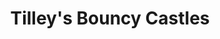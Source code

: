 ---
title: "Tilley's Bouncy Castles"
url: /london-borough-of-bromley/tilleys-bouncy-castles/
shop: party
---